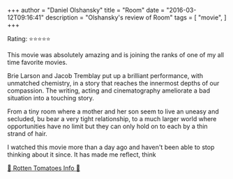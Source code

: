 +++
author = "Daniel Olshansky"
title = "Room"
date = "2016-03-12T09:16:41"
description = "Olshansky's review of Room"
tags = [
    "movie",
]
+++

Rating: ⭐⭐⭐⭐⭐

This movie was absolutely amazing and is joining the ranks of one of my all time favorite movies.

Brie Larson and Jacob Tremblay put up a brilliant performance, with unmatched chemistry, in a story that reaches the innermost depths of our compassion. The writing, acting and cinematography ameliorate a bad situation into a touching story.

From a tiny room where a mother and her son seem to live an uneasy and secluded, bu bear a very tight relationship, to a much larger world where opportunities have no limit but they can only hold on to each by a thin strand of hair.

I watched this movie more than a day ago and haven't been able to stop thinking about it since. It has made me reflect, think

[🍅 Rotten Tomatoes Info 🍅](https://www.rottentomatoes.com//m/room_2015)